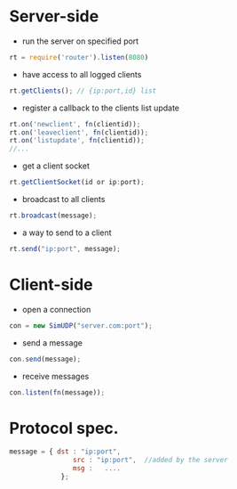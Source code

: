 # Server-side
- run the server on specified port

```js
rt = require('router').listen(8080)
```
- have access to all logged clients

```js
rt.getClients(); // {ip:port,id} list
```
- register a callback to the clients list update

```js
rt.on('newclient', fn(clientid));
rt.on('leaveclient', fn(clientid));
rt.on('listupdate', fn(clientid));
//...
```
- get a client socket

```js
rt.getClientSocket(id or ip:port);
```
- broadcast to all clients

```js
rt.broadcast(message);
```
- a way to send to a client

```js
rt.send("ip:port", message);
```

# Client-side
- open a connection

```js
con = new SimUDP("server.com:port");
```
- send a message 

```js
con.send(message);
```
- receive messages

```js
con.listen(fn(message));
```

# Protocol spec.
```js
message = { dst : "ip:port",
				src : "ip:port",  //added by the server
				msg : 	....
			 };
```
